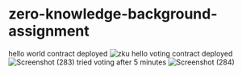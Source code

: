 # zero-knowledge-background-assignment
 
hello world contract deployed
![zku hello](https://user-images.githubusercontent.com/99072771/164975457-b8a32aba-b3b9-47e3-8b20-269588361194.png)
voting contract deployed
![Screenshot (283)](https://user-images.githubusercontent.com/99072771/164975470-4fc16e46-6781-49a6-89c2-68880dff22c7.png)
tried voting after 5 minutes
![Screenshot (284)](https://user-images.githubusercontent.com/99072771/164975499-18dd9947-4877-4951-9cbd-36a09ab3f91d.png)
